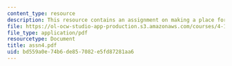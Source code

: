 ```yaml
---
content_type: resource
description: This resource contains an assignment on making a place for art.
file: https://ol-ocw-studio-app-production.s3.amazonaws.com/courses/4-191-introduction-to-integrated-design-fall-2006/bd559a0e74b6de857082e5fd87281aa6_assn4.pdf
file_type: application/pdf
resourcetype: Document
title: assn4.pdf
uid: bd559a0e-74b6-de85-7082-e5fd87281aa6
---
```

